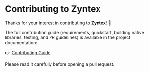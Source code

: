 # Contributing to Zyntex

Thanks for your interest in contributing to **Zyntex**! 🎉  

The full contribution guide (requirements, quickstart, building native libraries, 
testing, and PR guidelines) is available in the project documentation:

👉 [Contributing Guide](https://zyntex.readthedocs.io/en/latest/contributing.html)

Please read it carefully before opening a pull request.
